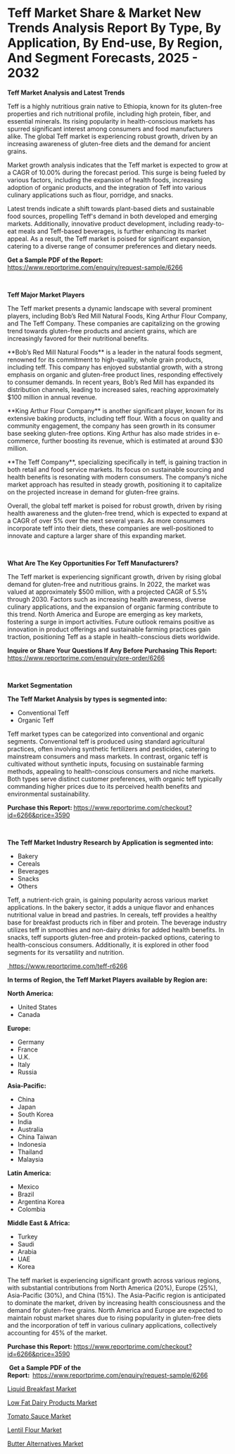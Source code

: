 <p><h1>Teff Market Share & Market New Trends Analysis Report By Type, By Application, By End-use, By Region, And Segment Forecasts, 2025 - 2032</h1></p><p><strong>Teff Market Analysis and Latest Trends</strong></p>
<p><p>Teff is a highly nutritious grain native to Ethiopia, known for its gluten-free properties and rich nutritional profile, including high protein, fiber, and essential minerals. Its rising popularity in health-conscious markets has spurred significant interest among consumers and food manufacturers alike. The global Teff market is experiencing robust growth, driven by an increasing awareness of gluten-free diets and the demand for ancient grains.</p><p>Market growth analysis indicates that the Teff market is expected to grow at a CAGR of 10.00% during the forecast period. This surge is being fueled by various factors, including the expansion of health foods, increasing adoption of organic products, and the integration of Teff into various culinary applications such as flour, porridge, and snacks. </p><p>Latest trends indicate a shift towards plant-based diets and sustainable food sources, propelling Teff's demand in both developed and emerging markets. Additionally, innovative product development, including ready-to-eat meals and Teff-based beverages, is further enhancing its market appeal. As a result, the Teff market is poised for significant expansion, catering to a diverse range of consumer preferences and dietary needs.</p></p>
<p><strong>Get a Sample PDF of the Report:&nbsp;</strong> <a href="https://www.reportprime.com/enquiry/request-sample/6266?utm_campaign=9&utm_medium=2&utm_source=Github&utm_content=ia&utm_term=19032025&utm_id=teff">https://www.reportprime.com/enquiry/request-sample/6266</a></p>
<p>&nbsp;</p>
<p><strong>Teff Major Market Players</strong></p>
<p><p>The Teff market presents a dynamic landscape with several prominent players, including Bob’s Red Mill Natural Foods, King Arthur Flour Company, and The Teff Company. These companies are capitalizing on the growing trend towards gluten-free products and ancient grains, which are increasingly favored for their nutritional benefits.</p><p>**Bob’s Red Mill Natural Foods** is a leader in the natural foods segment, renowned for its commitment to high-quality, whole grain products, including teff. This company has enjoyed substantial growth, with a strong emphasis on organic and gluten-free product lines, responding effectively to consumer demands. In recent years, Bob’s Red Mill has expanded its distribution channels, leading to increased sales, reaching approximately $100 million in annual revenue.</p><p>**King Arthur Flour Company** is another significant player, known for its extensive baking products, including teff flour. With a focus on quality and community engagement, the company has seen growth in its consumer base seeking gluten-free options. King Arthur has also made strides in e-commerce, further boosting its revenue, which is estimated at around $30 million. </p><p>**The Teff Company**, specializing specifically in teff, is gaining traction in both retail and food service markets. Its focus on sustainable sourcing and health benefits is resonating with modern consumers. The company’s niche market approach has resulted in steady growth, positioning it to capitalize on the projected increase in demand for gluten-free grains.</p><p>Overall, the global teff market is poised for robust growth, driven by rising health awareness and the gluten-free trend, which is expected to expand at a CAGR of over 5% over the next several years. As more consumers incorporate teff into their diets, these companies are well-positioned to innovate and capture a larger share of this expanding market.</p></p>
<p>&nbsp;</p>
<p><strong>What Are The Key Opportunities For Teff Manufacturers?</strong></p>
<p><p>The Teff market is experiencing significant growth, driven by rising global demand for gluten-free and nutritious grains. In 2022, the market was valued at approximately $500 million, with a projected CAGR of 5.5% through 2030. Factors such as increasing health awareness, diverse culinary applications, and the expansion of organic farming contribute to this trend. North America and Europe are emerging as key markets, fostering a surge in import activities. Future outlook remains positive as innovation in product offerings and sustainable farming practices gain traction, positioning Teff as a staple in health-conscious diets worldwide.</p></p>
<p><strong>Inquire or Share Your Questions If Any Before Purchasing This Report:</strong> <a href="https://www.reportprime.com/enquiry/pre-order/6266?utm_campaign=9&utm_medium=2&utm_source=Github&utm_content=ia&utm_term=19032025&utm_id=teff">https://www.reportprime.com/enquiry/pre-order/6266</a></p>
<p>&nbsp;</p>
<p><strong>Market Segmentation</strong></p>
<p><strong>The Teff Market Analysis by types is segmented into:</strong></p>
<p><ul><li>Conventional Teff</li><li>Organic Teff</li></ul></p>
<p><p>Teff market types can be categorized into conventional and organic segments. Conventional teff is produced using standard agricultural practices, often involving synthetic fertilizers and pesticides, catering to mainstream consumers and mass markets. In contrast, organic teff is cultivated without synthetic inputs, focusing on sustainable farming methods, appealing to health-conscious consumers and niche markets. Both types serve distinct customer preferences, with organic teff typically commanding higher prices due to its perceived health benefits and environmental sustainability.</p></p>
<p><strong>Purchase this Report:&nbsp;</strong><a href="https://www.reportprime.com/checkout?id=6266&price=3590&utm_campaign=9&utm_medium=2&utm_source=Github&utm_content=ia&utm_term=19032025&utm_id=teff">https://www.reportprime.com/checkout?id=6266&price=3590</a></p>
<p>&nbsp;</p>
<p><strong>The Teff Market Industry Research by Application is segmented into:</strong></p>
<p><ul><li>Bakery</li><li>Cereals</li><li>Beverages</li><li>Snacks</li><li>Others</li></ul></p>
<p><p>Teff, a nutrient-rich grain, is gaining popularity across various market applications. In the bakery sector, it adds a unique flavor and enhances nutritional value in bread and pastries. In cereals, teff provides a healthy base for breakfast products rich in fiber and protein. The beverage industry utilizes teff in smoothies and non-dairy drinks for added health benefits. In snacks, teff supports gluten-free and protein-packed options, catering to health-conscious consumers. Additionally, it is explored in other food segments for its versatility and nutrition.</p></p>
<p><a href="https://www.reportprime.com/teff-r6266?utm_campaign=9&utm_medium=2&utm_source=Github&utm_content=ia&utm_term=19032025&utm_id=teff">&nbsp;https://www.reportprime.com/teff-r6266</a></p>
<p><strong>In terms of Region, the Teff Market Players available by Region are:</strong></p>
<p>
    <p> <strong> North America: </strong>
        <ul>
            <li>United States</li>
            <li>Canada</li>
        </ul>
        </p> 
    <p> <strong> Europe: </strong>
        <ul>
            <li>Germany</li>
            <li>France</li>
            <li>U.K.</li>
            <li>Italy</li>
            <li>Russia</li>
        </ul>
        </p> 
    <p> <strong> Asia-Pacific: </strong>
        <ul>
            <li>China</li>
            <li>Japan</li>
            <li>South Korea</li>
            <li>India</li>
            <li>Australia</li>
            <li>China Taiwan</li>
            <li>Indonesia</li>
            <li>Thailand</li>
            <li>Malaysia</li>
        </ul>
        </p> 
    <p> <strong> Latin America: </strong>
        <ul>
            <li>Mexico</li>
            <li>Brazil</li>
            <li>Argentina Korea</li>
            <li>Colombia</li>
        </ul>
        </p> 
    <p> <strong> Middle East & Africa: </strong>
        <ul>
            <li>Turkey</li>
            <li>Saudi</li>
            <li>Arabia</li>
            <li>UAE</li>
            <li>Korea</li>
        </ul>
    </p>
    </p>
<p><p>The teff market is experiencing significant growth across various regions, with substantial contributions from North America (20%), Europe (25%), Asia-Pacific (30%), and China (15%). The Asia-Pacific region is anticipated to dominate the market, driven by increasing health consciousness and the demand for gluten-free grains. North America and Europe are expected to maintain robust market shares due to rising popularity in gluten-free diets and the incorporation of teff in various culinary applications, collectively accounting for 45% of the market.</p></p>
<p><strong>Purchase this Report: </strong><a href="https://www.reportprime.com/checkout?id=6266&price=3590&utm_campaign=9&utm_medium=2&utm_source=Github&utm_content=ia&utm_term=19032025&utm_id=teff">https://www.reportprime.com/checkout?id=6266&price=3590</a></p>
<p>&nbsp;<strong>Get a Sample PDF of the Report:&nbsp;&nbsp;</strong><a href="https://www.reportprime.com/enquiry/request-sample/6266?utm_campaign=9&utm_medium=2&utm_source=Github&utm_content=ia&utm_term=19032025&utm_id=teff">https://www.reportprime.com/enquiry/request-sample/6266</a></p>
<p><strong></strong></p>
<p><p><a href="https://github.com/ugurgyuri/Market-Research-Report-List-1/blob/main/liquid-breakfast-market.md?utm_campaign=9&utm_medium=2&utm_source=Github&utm_content=ia&utm_term=19032025&utm_id=teff">Liquid Breakfast Market</a></p><p><a href="https://github.com/wynonachirei9/Market-Research-Report-List-1/blob/main/low-fat-dairy-products-market.md?utm_campaign=9&utm_medium=2&utm_source=Github&utm_content=ia&utm_term=19032025&utm_id=teff">Low Fat Dairy Products Market</a></p><p><a href="https://github.com/merkinedry7b/Market-Research-Report-List-1/blob/main/tomato-sauce-market.md?utm_campaign=9&utm_medium=2&utm_source=Github&utm_content=ia&utm_term=19032025&utm_id=teff">Tomato Sauce Market</a></p><p><a href="https://github.com/miottaredlin79/Market-Research-Report-List-1/blob/main/lentil-flour-market.md?utm_campaign=9&utm_medium=2&utm_source=Github&utm_content=ia&utm_term=19032025&utm_id=teff">Lentil Flour Market</a></p><p><a href="https://github.com/nacrehuipie/Market-Research-Report-List-1/blob/main/butter-alternatives-market.md?utm_campaign=9&utm_medium=2&utm_source=Github&utm_content=ia&utm_term=19032025&utm_id=teff">Butter Alternatives Market</a></p></p>